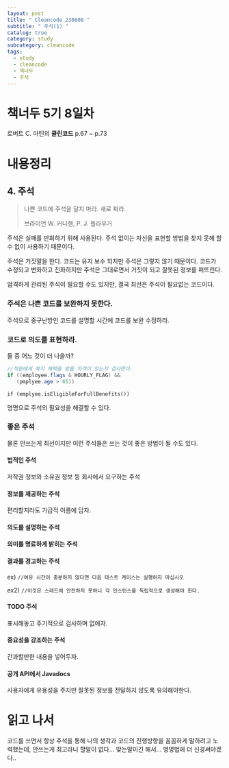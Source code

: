 ```yaml
---
layout: post
title: " Cleancode 230808 "
subtitle: " 주석(1) "
catalog: true
category: study
subcategory: cleancode
tags:
  - study
  - cleancode
  - 책너두
  - 주석
---
```


# 책너두 5기 8일차

로버트 C. 마틴의 **클린코드** p.67 ~ p.73

# 내용정리

## 4. 주석

> 나쁜 코드에 주석을 달지 마라. 새로 짜라.
>
> 브라이언 W. 커니핸, P. J. 플라우거

주석은 실패를 만회하기 위해 사용된다. 주석 없이는 자신을 표현할 방법을 찾지 못해 할 수 없이 사용하기 때문이다.

주석은 거짓말을 한다. 코드는 유지 보수 되지만 주석은 그렇지 않기 때문이다. 코드가 수정되고 변화하고 진화하지만 주석은 그대로면서 거짓이 되고 잘못된 정보를 퍼뜨린다.

엄격하게 관리된 주석이 필요할 수도 있지만, 결국 최선은 주석이 필요없는 코드이다.

### 주석은 나쁜 코드를 보완하지 못한다.

주석으로 중구난방인 코드를 설명할 시간에 코드를 보완 수정하라.

### 코드로 의도를 표현하라.

둘 중 어느 것이 더 나을까?

```java
//직원에게 복지 혜택을 받을 자격이 있는지 검사한다.
if ((employee.flags & HOURLY_FLAG) &&
   (pmplyee.age > 65))
```

`if (emplyee.isEligibleForFullBenefits())`

명명으로 주석의 필요성을 해결할 수 있다.

### 좋은 주석

물론 안쓰는게 최선이지만 이런 주석들은 쓰는 것이 좋은 방법이 될 수도 있다.

#### 법적인 주석

저작권 정보와 소유권 정보 등 회사에서 요구하는 주석

#### 정보를 제공하는 주석

편리할지라도 가급적 이름에 담자.

#### 의도를 설명하는 주석

#### 의미를 명료하게 밝히는 주석

#### 결과를 경고하는 주석

ex) `//여유 시간이 충분하지 않다면 다음 테스트 케이스는 실행하지 마십시오`

ex2) `//이것은 스레드에 안전하지 못하니 각 인스턴스를 독립적으로 생성해야 한다.`

#### TODO 주석

표시해놓고 주기적으로 검사하며 없애자.

#### 중요성을 강조하는 주석

간과할만한 내용을 넣어두자.

#### 공개 API에서 Javadocs

사용자에게 유용성을 주지만 잘못된 정보를 전달하지 않도록 유의해야한다.

# 읽고 나서

코드를 쓰면서 항상 주석을 통해 나의 생각과 코드의 진행방향을 꼼꼼하게 말하려고 노력했는데, 안쓰는게 최고라니 할말이 없다... 맞는말이긴 해서... 명명법에 더 신경써야겠다..
